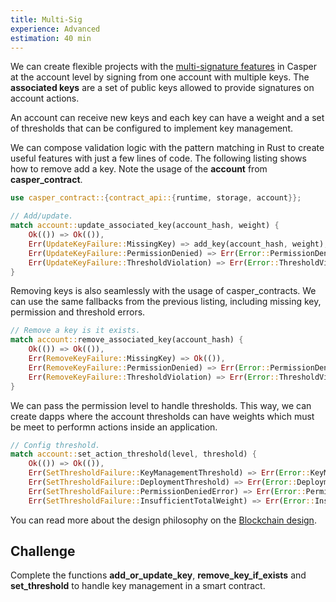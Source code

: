 ```yaml
---
title: Multi-Sig
experience: Advanced
estimation: 40 min
---
```


We can create flexible projects with the <a href="https://docs.casperlabs.io/dapp-dev-guide/tutorials/multi-sig/concepts/" target="_blank" rel="noopener noreferrer">multi-signature features</a> in Casper at the account level by signing from one account with multiple keys. The **associated keys** are a set of public keys allowed to provide signatures on account actions.

An account can receive new keys and each key can have a weight and a set of thresholds that can be configured to implement key management.

We can compose validation logic with the pattern matching in Rust to create useful features with just a few lines of code. The following listing shows how to remove add a key. Note the usage of the **account** from **casper_contract**.

```rust
use casper_contract::{contract_api::{runtime, storage, account}};

// Add/update.
match account::update_associated_key(account_hash, weight) {
    Ok(()) => Ok(()),
    Err(UpdateKeyFailure::MissingKey) => add_key(account_hash, weight),
    Err(UpdateKeyFailure::PermissionDenied) => Err(Error::PermissionDenied),
    Err(UpdateKeyFailure::ThresholdViolation) => Err(Error::ThresholdViolation),
}
```

Removing keys is also seamlessly with the usage of casper_contracts. We can use the same fallbacks from the previous listing, including missing key, permission and threshold errors.

```rust
// Remove a key is it exists.
match account::remove_associated_key(account_hash) {
    Ok(()) => Ok(()),
    Err(RemoveKeyFailure::MissingKey) => Ok(()),
    Err(RemoveKeyFailure::PermissionDenied) => Err(Error::PermissionDenied),
    Err(RemoveKeyFailure::ThresholdViolation) => Err(Error::ThresholdViolation),
}
```

We can pass the permission level to handle thresholds. This way, we can create dapps where the account thresholds can have weights which must be meet to performn actions inside an application.

```rust
// Config threshold.
match account::set_action_threshold(level, threshold) {
    Ok(()) => Ok(()),
    Err(SetThresholdFailure::KeyManagementThreshold) => Err(Error::KeyManagementThreshold),
    Err(SetThresholdFailure::DeploymentThreshold) => Err(Error::DeploymentThreshold),
    Err(SetThresholdFailure::PermissionDeniedError) => Err(Error::PermissionDenied),
    Err(SetThresholdFailure::InsufficientTotalWeight) => Err(Error::InsufficientTotalWeight),
```

You can read more about the design philosophy on the
<a href="https://docs.casperlabs.io/design/accounts/" target="_blank" rel="noopener noreferrer">Blockchain design</a>.

## Challenge

Complete the functions **add_or_update_key**, **remove_key_if_exists** and **set_threshold** to handle key management in a smart contract.
